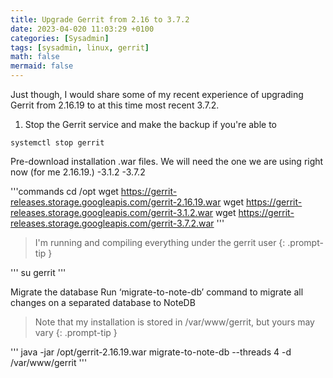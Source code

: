 ```yaml
---
title: Upgrade Gerrit from 2.16 to 3.7.2
date: 2023-04-020 11:03:29 +0100
categories: [Sysadmin]
tags: [sysadmin, linux, gerrit]
math: false
mermaid: false
---
```


Just though, I would share some of my recent experience of upgrading Gerrit from 2.16.19 to at this time most recent 3.7.2.

1. Stop the Gerrit service and make the backup if you're able to

```service
systemctl stop gerrit
```

Pre-download installation .war files. We will need
the one we are using right now (for me 2.16.19.)
-3.1.2
-3.7.2

'''commands
cd /opt
wget https://gerrit-releases.storage.googleapis.com/gerrit-2.16.19.war
wget https://gerrit-releases.storage.googleapis.com/gerrit-3.1.2.war
wget https://gerrit-releases.storage.googleapis.com/gerrit-3.7.2.war
'''

> I'm running and compiling everything under the gerrit user
{: .prompt-tip }

'''
su gerrit
'''

Migrate the database
Run ‘migrate-to-note-db’ command to migrate all changes on a separated database to NoteDB

> Note that my installation is stored  in /var/www/gerrit, but yours may vary
{: .prompt-tip }

'''
java -jar /opt/gerrit-2.16.19.war migrate-to-note-db --threads 4 -d /var/www/gerrit
'''

